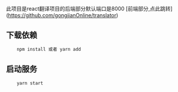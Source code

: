 此项目是react翻译项目的后端部分默认端口是8000
[前端部分,点此跳转] (https://github.com/gongjianOnline/translator) 
## 下载依赖
```javascript
    npm install 或者 yarn add
```
## 启动服务
```javascript
    yarn start 
```

